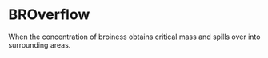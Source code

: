 # BROverflow
When the concentration of broiness obtains critical mass and spills over into surrounding areas.
